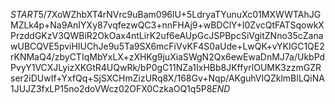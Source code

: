 $START$5/7XoWZhbXT4rNVrc9uBam096lU+5LdryaTYunuXc01MXWWTAhJGMZLk4p+Na9AnIYXy87vqfezwQC3+nnFHAj9+wBDClY+I0ZvcQtFATSqowkXPrzddGKzV3QWBiR2OkOax4ntLirK2uf6eAUpGcJSPBpcSiVgitZNno35cZanawUBCQVE5pviHIUChJe9u5Ta9SX6mcFiVvKF4S0aUde+LwQK+vYKIGC1QE2rKNMaQ4/zbyCTIqMbYxLX+zXHKg9juXiaSWgN2Qx6ewEwaDnMJ7a/UkbPdPvyY1VCXJLyizXKGtR4UQwRk/bP0gC11NZa1IxHBb8JKffyrlOUMK3zzmGZRser2iDUwIf+YxfQq+SjSXCHmZizURq8X/168Gv+Nqp/AKguhVIQZklmBILQiNA1JUJZ3fxLP15no2doVWcz02OFX0CzkaOQ1q5P8$END$